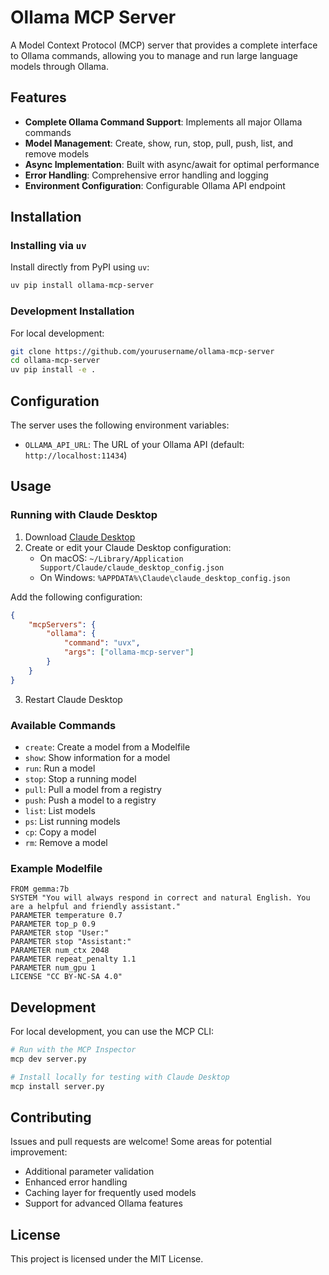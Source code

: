 # Ollama MCP Server

A Model Context Protocol (MCP) server that provides a complete interface to Ollama commands, allowing you to manage and run large language models through Ollama.

## Features

- **Complete Ollama Command Support**: Implements all major Ollama commands
- **Model Management**: Create, show, run, stop, pull, push, list, and remove models
- **Async Implementation**: Built with async/await for optimal performance
- **Error Handling**: Comprehensive error handling and logging
- **Environment Configuration**: Configurable Ollama API endpoint

## Installation

### Installing via `uv`

Install directly from PyPI using `uv`:

```bash
uv pip install ollama-mcp-server
```

### Development Installation

For local development:

```bash
git clone https://github.com/yourusername/ollama-mcp-server
cd ollama-mcp-server
uv pip install -e .
```

## Configuration

The server uses the following environment variables:

- `OLLAMA_API_URL`: The URL of your Ollama API (default: `http://localhost:11434`)

## Usage

### Running with Claude Desktop

1. Download [Claude Desktop](https://claude.ai/download)
2. Create or edit your Claude Desktop configuration:
   - On macOS: `~/Library/Application Support/Claude/claude_desktop_config.json`
   - On Windows: `%APPDATA%\Claude\claude_desktop_config.json`

Add the following configuration:

```json
{
    "mcpServers": {
        "ollama": {
            "command": "uvx",
            "args": ["ollama-mcp-server"]
        }
    }
}
```

3. Restart Claude Desktop

### Available Commands

- `create`: Create a model from a Modelfile
- `show`: Show information for a model
- `run`: Run a model
- `stop`: Stop a running model
- `pull`: Pull a model from a registry
- `push`: Push a model to a registry
- `list`: List models
- `ps`: List running models
- `cp`: Copy a model
- `rm`: Remove a model

### Example Modelfile

```
FROM gemma:7b
SYSTEM "You will always respond in correct and natural English. You are a helpful and friendly assistant."
PARAMETER temperature 0.7
PARAMETER top_p 0.9
PARAMETER stop "User:"
PARAMETER stop "Assistant:"
PARAMETER num_ctx 2048
PARAMETER repeat_penalty 1.1
PARAMETER num_gpu 1
LICENSE "CC BY-NC-SA 4.0"
```

## Development

For local development, you can use the MCP CLI:

```bash
# Run with the MCP Inspector
mcp dev server.py

# Install locally for testing with Claude Desktop
mcp install server.py
```

## Contributing

Issues and pull requests are welcome! Some areas for potential improvement:

- Additional parameter validation
- Enhanced error handling
- Caching layer for frequently used models
- Support for advanced Ollama features

## License

This project is licensed under the MIT License.